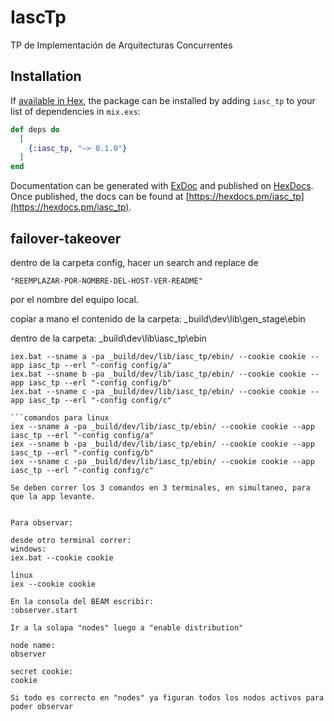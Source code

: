 # IascTp

TP de Implementación de Arquitecturas Concurrentes

## Installation

If [available in Hex](https://hex.pm/docs/publish), the package can be installed
by adding `iasc_tp` to your list of dependencies in `mix.exs`:

```elixir
def deps do
  [
    {:iasc_tp, "~> 0.1.0"}
  ]
end
```

Documentation can be generated with [ExDoc](https://github.com/elixir-lang/ex_doc)
and published on [HexDocs](https://hexdocs.pm). Once published, the docs can
be found at [https://hexdocs.pm/iasc_tp](https://hexdocs.pm/iasc_tp).


## failover-takeover

dentro de la carpeta config, hacer un search and replace de 
```
"REEMPLAZAR-POR-NOMBRE-DEL-HOST-VER-README"
```
por el nombre del equipo local.



copiar a mano el contenido de la carpeta:
_build\dev\lib\gen_stage\ebin

dentro de la carpeta:
_build\dev\lib\iasc_tp\ebin


```comandos para windows
iex.bat --sname a -pa _build/dev/lib/iasc_tp/ebin/ --cookie cookie --app iasc_tp --erl "-config config/a"
iex.bat --sname b -pa _build/dev/lib/iasc_tp/ebin/ --cookie cookie --app iasc_tp --erl "-config config/b"
iex.bat --sname c -pa _build/dev/lib/iasc_tp/ebin/ --cookie cookie --app iasc_tp --erl "-config config/c"

```comandos para linux
iex --sname a -pa _build/dev/lib/iasc_tp/ebin/ --cookie cookie --app iasc_tp --erl "-config config/a"
iex --sname b -pa _build/dev/lib/iasc_tp/ebin/ --cookie cookie --app iasc_tp --erl "-config config/b"
iex --sname c -pa _build/dev/lib/iasc_tp/ebin/ --cookie cookie --app iasc_tp --erl "-config config/c"

Se deben correr los 3 comandos en 3 terminales, en simultaneo, para que la app levante.


Para observar:

desde otro terminal correr:
windows:
iex.bat --cookie cookie

linux
iex --cookie cookie

En la consola del BEAM escribir:
:observer.start

Ir a la solapa "nodes" luego a "enable distribution"

node name:
observer

secret cookie:
cookie

Si todo es correcto en "nodes" ya figuran todos los nodos activos para poder observar